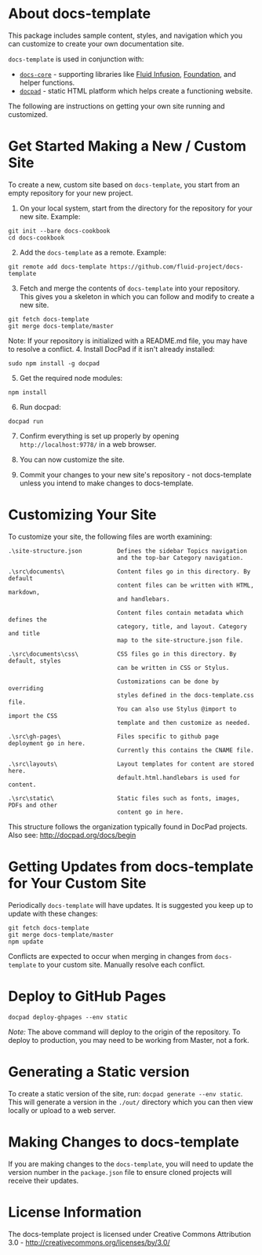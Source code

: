 # About docs-template

This package includes sample content, styles, and navigation which you can customize to create your own documentation site.

`docs-template` is used in conjunction with:
* [`docs-core`](https://github.com/fluid-project/docs-core) - supporting libraries like [Fluid Infusion](http://fluidproject.org), [Foundation](http://zurb.foundation.com/), and helper functions.
* [`docpad`](http://docpad.org) - static HTML platform which helps create a functioning website.

The following are instructions on getting your own site running and customized.

# Get Started Making a New / Custom Site

To create a new, custom site based on `docs-template`, you start from an empty repository for your new project.

1. On your local system, start from the directory for the repository for your new site. Example:
```
git init --bare docs-cookbook
cd docs-cookbook
```
2. Add the `docs-template` as a remote. Example:
```
git remote add docs-template https://github.com/fluid-project/docs-template
```
3. Fetch and merge the contents of `docs-template` into your repository. This gives you a skeleton in which you can follow and modify to create a new site.
```
git fetch docs-template
git merge docs-template/master
```
Note: If your repository is initialized with a README.md file, you may have to resolve a conflict.
4. Install DocPad if it isn't already installed:
```
sudo npm install -g docpad
```
5. Get the required node modules:
```
npm install
```
6. Run docpad:
```
docpad run
```
7. Confirm everything is set up properly by opening `http://localhost:9778/` in a web browser.

8. You can now customize the site.

9. Commit your changes to your new site's repository - not docs-template unless you intend to make changes to docs-template.

# Customizing Your Site

To customize your site, the following files are worth examining:

```
.\site-structure.json          Defines the sidebar Topics navigation
                               and the top-bar Category navigation.

.\src\documents\               Content files go in this directory. By default
                               content files can be written with HTML, markdown,
                               and handlebars.

                               Content files contain metadata which defines the
                               category, title, and layout. Category and title
                               map to the site-structure.json file.

.\src\documents\css\           CSS files go in this directory. By default, styles
                               can be written in CSS or Stylus.

                               Customizations can be done by overriding
                               styles defined in the docs-template.css file.
                               You can also use Stylus @import to import the CSS
                               template and then customize as needed.

.\src\gh-pages\                Files specific to github page deployment go in here.
                               Currently this contains the CNAME file.

.\src\layouts\                 Layout templates for content are stored here.
                               default.html.handlebars is used for content.

.\src\static\                  Static files such as fonts, images, PDFs and other
                               content go in here.
```

This structure follows the organization typically found in DocPad projects.
Also see: http://docpad.org/docs/begin

# Getting Updates from docs-template for Your Custom Site

Periodically `docs-template` will have updates. It is suggested you keep up to update with these changes:

```
git fetch docs-template
git merge docs-template/master
npm update
```

Conflicts are expected to occur when merging in changes from `docs-template` to your custom site. Manually resolve each conflict.

# Deploy to GitHub Pages
```
docpad deploy-ghpages --env static
```

*Note:* The above command will deploy to the origin of the repository. To deploy
to production, you may need to be working from Master, not a fork.

# Generating a Static version
To create a static version of the site, run: `docpad generate --env static`. This will generate a version in the `./out/` directory which you can then view locally or upload to a web server.

# Making Changes to docs-template
If you are making changes to the `docs-template`, you will need to update the version number in the `package.json` file to ensure cloned projects will receive their updates.

# License Information
The docs-template project is licensed under Creative Commons Attribution 3.0 - http://creativecommons.org/licenses/by/3.0/
